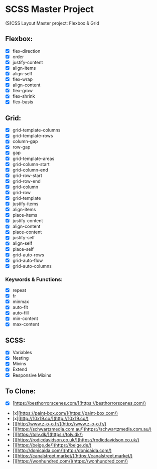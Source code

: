 # SCSS Master Project

(S)CSS Layout Master project: Flexbox & Grid

## Flexbox:

- [x] flex-direction
- [x] order
- [x] justify-content
- [x] align-items
- [x] align-self
- [x] flex-wrap
- [x] align-content
- [x] flex-grow
- [x] flex-shrink
- [x] flex-basis

## Grid:

- [x] grid-template-columns
- [x] grid-template-rows
- [x] column-gap
- [x] row-gap
- [x] gap
- [x] grid-template-areas
- [x] grid-column-start
- [x] grid-column-end
- [x] grid-row-start
- [x] grid-row-end
- [x] grid-column
- [x] grid-row
- [x] grid-template
- [x] justify-items
- [x] align-items
- [x] place-items
- [x] justify-content
- [x] align-content
- [x] place-content
- [x] justify-self
- [x] align-self
- [x] place-self
- [x] grid-auto-rows
- [x] grid-auto-flow
- [x] grid-auto-columns

### Keywords & Functions:

- [x] repeat
- [x] fr
- [x] minmax
- [x] auto-fit
- [x] auto-fill
- [x] min-content
- [x] max-content

## SCSS:

- [x] Variables
- [x] Nesting
- [x] Mixins
- [x] Extend
- [x] Responsive Mixins

## To Clone:

- [x] [https://besthorrorscenes.com/](https://besthorrorscenes.com/)
- [x][https://paint-box.com/](https://paint-box.com/)
- [x][http://10x19.co/](http://10x19.co/)
- [][http://www.z-o-o.fr/](http://www.z-o-o.fr/)
- [][https://schwartzmedia.com.au/](https://schwartzmedia.com.au/)
- [][https://tolv.dk/](https://tolv.dk/)
- [][https://rodicdavidson.co.uk/](https://rodicdavidson.co.uk/)
- [][https://beige.de/](https://beige.de/)
- [][http://donicaida.com/](http://donicaida.com/)
- [][https://canalstreet.market/](https://canalstreet.market/)
- [][https://wonhundred.com/](https://wonhundred.com/)
